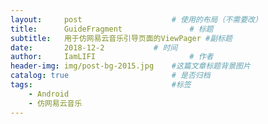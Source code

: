 ```yaml
---
layout:     post                    # 使用的布局（不需要改）
title:      GuideFragment               # 标题
subtitle:   用于仿网易云音乐引导页面的ViewPager #副标题
date:       2018-12-2           # 时间
author:     IamLIFI                     # 作者
header-img: img/post-bg-2015.jpg    #这篇文章标题背景图片
catalog: true                       # 是否归档
tags:                               #标签
    - Android
    - 仿网易云音乐
---
```

